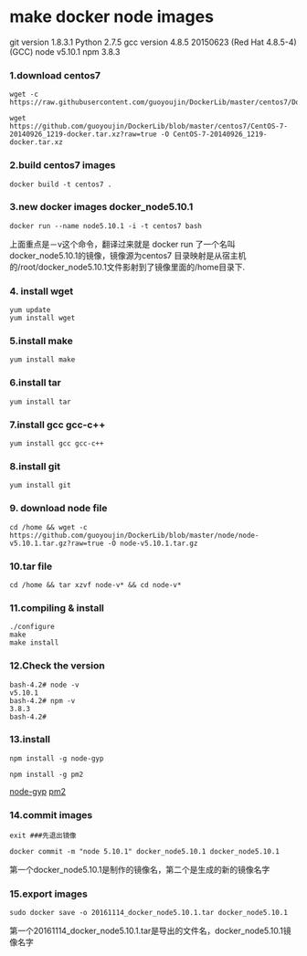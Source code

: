 # make docker node images

git version 1.8.3.1
Python 2.7.5
gcc version 4.8.5 20150623 (Red Hat 4.8.5-4) (GCC)
node v5.10.1
npm 3.8.3

### 1.download centos7
```shell
wget -c https://raw.githubusercontent.com/guoyoujin/DockerLib/master/centos7/Dockerfile

wget https://github.com/guoyoujin/DockerLib/blob/master/centos7/CentOS-7-20140926_1219-docker.tar.xz?raw=true -O CentOS-7-20140926_1219-docker.tar.xz
```

###  2.build centos7 images
```shell
docker build -t centos7 .
```

### 3.new docker images docker_node5.10.1
```shell
docker run --name node5.10.1 -i -t centos7 bash
```

上面重点是－v这个命令，翻译过来就是 docker run 了一个名叫docker_node5.10.1的镜像，镜像源为centos7
目录映射是从宿主机的/root/docker_node5.10.1文件影射到了镜像里面的/home目录下.

### 4. install wget
```shell
yum update
yum install wget
```

### 5.install make
```shell
yum install make
```

### 6.install tar
```shell
yum install tar
```

### 7.install gcc gcc-c++
```shell
yum install gcc gcc-c++
```

### 8.install git
```shell
yum install git
```

### 9. download node file
```shell
cd /home && wget -c https://github.com/guoyoujin/DockerLib/blob/master/node/node-v5.10.1.tar.gz?raw=true -O node-v5.10.1.tar.gz
```

### 10.tar file
```shell
cd /home && tar xzvf node-v* && cd node-v*
```

### 11.compiling & install
```shell
./configure
make
make install
```

### 12.Check the version
```
bash-4.2# node -v
v5.10.1
bash-4.2# npm -v
3.8.3
bash-4.2# 
```

### 13.install
```shell
npm install -g node-gyp

npm install -g pm2

```
<a href="https://github.com/nodejs/node-gyp">node-gyp</a>
<a href="https://github.com/Unitech/pm2">pm2</a>

### 14.commit images
```shell
exit ###先退出镜像

docker commit -m "node 5.10.1" docker_node5.10.1 docker_node5.10.1 
```
第一个docker_node5.10.1是制作的镜像名，第二个是生成的新的镜像名字

### 15.export images
```shell
sudo docker save -o 20161114_docker_node5.10.1.tar docker_node5.10.1
```
第一个20161114_docker_node5.10.1.tar是导出的文件名，docker_node5.10.1镜像名字